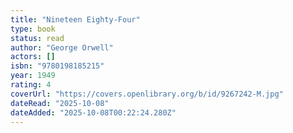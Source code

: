 ```yaml
---
title: "Nineteen Eighty-Four"
type: book
status: read
author: "George Orwell"
actors: []
isbn: "9780198185215"
year: 1949
rating: 4
coverUrl: "https://covers.openlibrary.org/b/id/9267242-M.jpg"
dateRead: "2025-10-08"
dateAdded: "2025-10-08T00:22:24.280Z"
---
```


